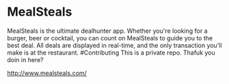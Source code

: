 # MealSteals
MealSteals is the ultimate dealhunter app. Whether you're looking for a burger, beer or cocktail, you can count on MealSteals to guide you to the best deal. All deals are displayed in real-time, and the only transaction you'll make is at the restaurant.
#Contributing
This is a private repo. Thafuk you doin in here?



http://www.mealsteals.com/
